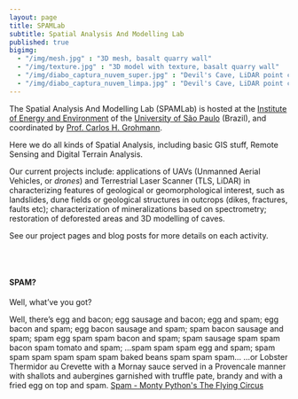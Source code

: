 ```yaml
---
layout: page
title: SPAMLab
subtitle: Spatial Analysis And Modelling Lab
published: true
bigimg:
  - "/img/mesh.jpg" : "3D mesh, basalt quarry wall"
  - "/img/texture.jpg" : "3D model with texture, basalt quarry wall"
  - "/img/diabo_captura_nuvem_super.jpg" : "Devil's Cave, LiDAR point cloud"
  - "/img/diabo_captura_nuvem_limpa.jpg" : "Devil's Cave, LiDAR point cloud (clean)"
---
```


The Spatial Analysis And Modelling Lab (SPAMLab) is hosted at the [Institute of Energy and Environment](http://www.iee.usp.br) of the [University of São Paulo](http://www.usp.br) (Brazil), and coordinated by [Prof. Carlos H. Grohmann](http://carlosgrohmann.com).  

Here we do all kinds of Spatial Analysis, including basic GIS stuff, Remote Sensing and Digital Terrain Analysis.

Our current projects include: applications of UAVs (Unmanned Aerial Vehicles, or _drones_) and Terrestrial Laser Scanner (TLS, LiDAR) in characterizing features of geological or geomorphological interest, such as landslides, dune fields or geological structures in outcrops (dikes, fractures, faults etc); characterization of mineralizations based on spectrometry; restoration of deforested areas and 3D modelling of caves.   

See our project pages and blog posts for more details on each activity.  

<br><br>  

#### SPAM?
Well, what’ve you got?

Well, there’s egg and bacon; egg sausage and bacon; egg and spam; egg bacon and spam; egg bacon sausage and spam; spam bacon sausage and spam; spam egg spam spam bacon and spam; spam sausage spam spam bacon spam tomato and spam;
…spam spam spam egg and spam; spam spam spam spam spam spam baked beans spam spam spam…
…or Lobster Thermidor au Crevette with a Mornay sauce served in a Provencale manner with shallots and aubergines garnished with truffle pate, brandy and with a fried egg on top and spam. [Spam - Monty Python's The Flying Circus](https://youtu.be/M_eYSuPKP3Y)
